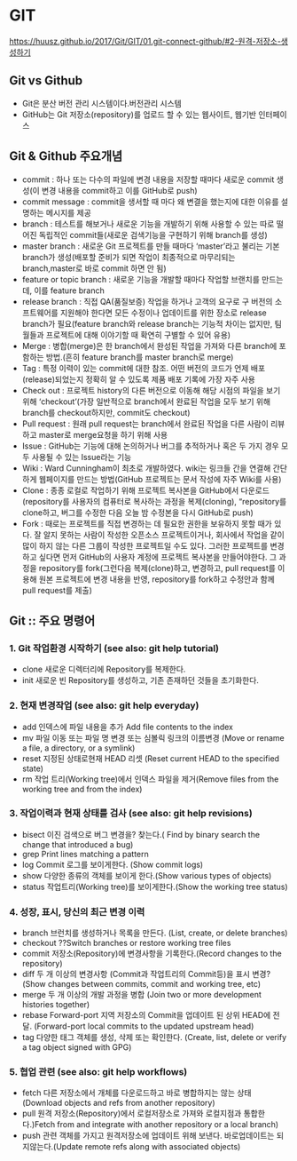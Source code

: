 # GIT

<https://huusz.github.io/2017/Git/GIT/01.git-connect-github/#2-원격-저장소-생성하기>

## Git vs Github

- Git은 분산 버전 관리 시스템이다.버전관리 시스템
- GitHub는 Git 저장소(repository)를 업로드 할 수 있는 웹사이트, 웹기반 인터페이스

## Git & Github 주요개념

- commit : 하나 또는 다수의 파일에 변경 내용을 저장할 때마다 새로운 commit 생성(이 변경 내용을 commit하고 이를 GitHub로 push)
- commit message : commit을 생서할 때 마다 왜 변결을 했는지에 대한 이유를 설명하는 메시지를 제공
- branch : 테스트를 해보거나 새로운 기능을 개발하기 위해 사용할 수 있는 따로 떨어진 독립적인 commit들(새로운 검색기능을 구현하기 위해 branch를 생성)
- master branch : 새로운 Git 프로젝트를 만들 때마다 ‘master’라고 불리는 기본 branch가 생성(배포할 준비가 되면 작업이 최종적으로 마무리되는 branch,master로 바로 commit 하면 안 됨)
- feature or topic branch : 새로운 기능을 개발할 때마다 작업할 브랜치를 만드는데, 이를 feature branch
- release branch : 직접 QA(품질보증) 작업을 하거나 고객의 요구로 구 버전의 소프트웨어를 지원해야 한다면 모든 수정이나 업데이트를 위한 장소로 release branch가 필요(feature branch와 release branch는 기능적 차이는 없지만, 팀월들과 프로젝트에 대해 이야기할 때 확연히 구별할 수 있어 유용)
- Merge : 병합(merge)은 한 branch에서 완성된 작업을 가져와 다른 branch에 포함하는 방법.(흔히 feature branch를 master branch로 merge)
- Tag : 특정 이력이 있는 commit에 대한 참조. 어떤 버전의 코드가 언제 배포(release)되었는지 정확히 알 수 있도록 제품 배포 기록에 가장 자주 사용
- Check out : 프로젝트 history의 다른 버전으로 이동해 해당 시점의 파일을 보기 위해 ‘checkout’(가장 일반적으로 branch에서 완료된 작업을 모두 보기 위해 branch를 checkout하지만, commit도 checkout)
- Pull request : 원래 pull request는 branch에서 완료된 작업을 다른 사람이 리뷰하고 master로 merge요청을 하기 위해 사용
- Issue : GitHub는 기능에 대해 논의하거나 버그를 추적하거나 혹은 두 가지 경우 모두 사용될 수 있는 Issue라는 기능
- Wiki : Ward Cunningham이 최초로 개발하였다. wiki는 링크들 간을 연결해 간단하게 웹페이지를 만드는 방법(GitHub 프로젝트는 문서 작성에 자주 Wiki를 사용)
- Clone : 종종 로컬로 작업하기 위해 프로젝트 복사본을 GitHub에서 다운로드(repository를 사용자의 컴퓨터로 복사하는 과정을 복제(cloning), “repository를 clone하고, 버그를 수정한 다음 오늘 밤 수정본을 다시 GitHub로 push)
- Fork : 때로는 프로젝트를 직접 변경하는 데 필요한 권한을 보유하지 못할 때가 있다. 잘 알지 못하는 사람이 작성한 오픈소스 프로젝트이거나, 회사에서 작업을 같이 많이 하지 않는 다른 그룹이 작성한 프로젝트일 수도 있다. 그러한 프로젝트를 변경하고 싶다면 먼저 GitHub의 사용자 계정에 프로젝트 복사본을 만들어야한다. 그 과정을 repository를 fork(그런다음 복제(clone)하고, 변경하고, pull request를 이용해 원본 프로젝트에 변경 내용을 반영, repository를 fork하고 수정안과 함께 pull request를 제출)

## Git :: 주요 명령어

### 1. Git 작업환경 시작하기 (see also: git help tutorial)

- clone 새로운 디렉터리에 Repository를 복제한다.
- init 새로운 빈 Repository를 생성하고, 기존 존재하던 것들을 초기화한다.

### 2. 현재 변경작업 (see also: git help everyday)

- add 인덱스에 파일 내용을 추가 Add file contents to the index
- mv 파일 이동 또는 파일 명 변경 또는 심볼릭 링크의 이름변경 (Move or rename a file, a directory, or a symlink)
- reset 지정된 상태로현재 HEAD 리셋 (Reset current HEAD to the specified state)
- rm 작업 트리(Working tree)에서 인덱스 파일을 제거(Remove files from the working tree and from the index)

### 3. 작업이력과 현재 상태를 검사 (see also: git help revisions)

- bisect 이진 검색으로 버그 변경을? 찾는다.( Find by binary search the change that introduced a bug)
- grep Print lines matching a pattern
- log Commit 로그를 보이게한다. (Show commit logs)
- show 다양한 종류의 객체를 보이게 한다.(Show various types of objects)
- status 작업트리(Working tree)를 보이게한다.(Show the working tree status)

### 4. 성장, 표시, 당신의 최근 변경 이력

- branch 브런치를 생성하거나 목록을 만든다. (List, create, or delete branches)
- checkout ??Switch branches or restore working tree files
- commit 저장소(Repository)에 변경사항을 기록한다.(Record changes to the repository)
- diff 두 개 이상의 변경사항 (Commit과 작업트리의 Commit등)을 표시 변경? (Show changes between commits, commit and working tree, etc)
- merge 두 개 이상의 개발 과정을 병합 (Join two or more development histories together)
- rebase Forward-port 지역 저장소의 Commit을 업데이트 된 상위 HEAD에 전달. (Forward-port local commits to the updated upstream head)
- tag 다양한 태그 객체를 생성, 삭제 또는 확인한다. (Create, list, delete or verify a tag object signed with GPG)

### 5. 협업 관련 (see also: git help workflows)

- fetch 다른 저장소에서 개체를 다운로드하고 바로 병합하지는 않는 상태(Download objects and refs from another repository)
- pull 원격 저장소(Repository)에서 로컬저장소로 가져와 로컬지점과 통합한다.)Fetch from and integrate with another repository or a local branch)
- push 관련 객체를 가지고 원격저장소에 업데이트 위해 보낸다. 바로업데이트는 되지않는다.(Update remote refs along with associated objects)